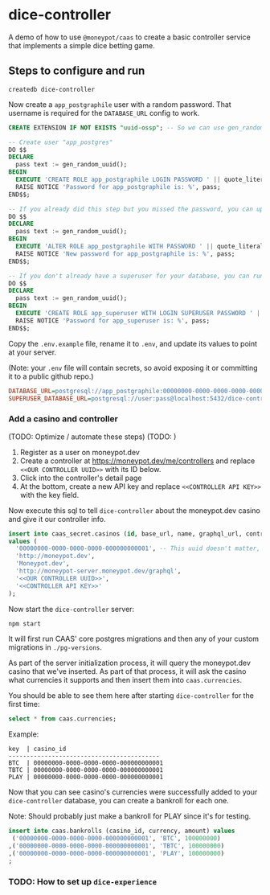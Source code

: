 # dice-controller

A demo of how to use `@moneypot/caas` to create a basic controller service that implements a simple dice betting game.

## Steps to configure and run

```
createdb dice-controller
```

Now create a `app_postgraphile` user with a random password. That username is required for the `DATABASE_URL` config to work.

```sql
CREATE EXTENSION IF NOT EXISTS "uuid-ossp"; -- So we can use gen_random_uuid()

-- Create user "app_postgres"
DO $$
DECLARE
  pass text := gen_random_uuid();
BEGIN
  EXECUTE 'CREATE ROLE app_postgraphile LOGIN PASSWORD ' || quote_literal(pass);
  RAISE NOTICE 'Password for app_postgraphile is: %', pass;
END$$;

-- If you already did this step but you missed the password, you can update app_postgraphile's password with this:
DO $$
DECLARE
  pass text := gen_random_uuid();
BEGIN
  EXECUTE 'ALTER ROLE app_postgraphile WITH PASSWORD ' || quote_literal(pass);
  RAISE NOTICE 'New password for app_postgraphile is: %', pass;
END$$;

-- If you don't already have a superuser for your database, you can run this.
DO $$
DECLARE
  pass text := gen_random_uuid();
BEGIN
  EXECUTE 'CREATE ROLE app_superuser WITH LOGIN SUPERUSER PASSWORD ' || quote_literal(pass);
  RAISE NOTICE 'Password for app_superuser is: %', pass;
END$$;
```

Copy the `.env.example` file, rename it to `.env`, and update its values to point at your server.

(Note: your `.env` file will contain secrets, so avoid exposing it or committing it to a public github repo.)

```ini
DATABASE_URL=postgresql://app_postgraphile:00000000-0000-0000-0000-000000000000@localhost:5432/dice-controller
SUPERUSER_DATABASE_URL=postgresql://user:pass@localhost:5432/dice-controller
```

### Add a casino and controller

(TODO: Optimize / automate these steps)
(TODO: )

1. Register as a user on moneypot.dev
2. Create a controller at https://moneypot.dev/me/controllers and replace `<<OUR CONTROLLER UUID>>` with its ID below.
3. Click into the controller's detail page
4. At the bottom, create a new API key and replace `<<CONTROLLER API KEY>>` with the key field.

Now execute this sql to tell `dice-controller` about the moneypot.dev casino and give it our controller info.

```sql
insert into caas_secret.casinos (id, base_url, name, graphql_url, controller_id, api_key)
values (
  '00000000-0000-0000-0000-000000000001', -- This uuid doesn't matter, it just needs to be unique
  'http://moneypot.dev',
  'Moneypot.dev',
  'http://moneypot-server.moneypot.dev/graphql',
  '<<OUR CONTROLLER UUID>>',
  '<<CONTROLLER API KEY>>'
);
```

Now start the `dice-controller` server:

```sh
npm start
```

It will first run CAAS' core postgres migrations and then any of your custom migrations in `./pg-versions`.

As part of the server initialization process, it will query the moneypot.dev casino that we've inserted.
As part of that process, it will ask the casino what currencies it supports and then insert them into `caas.currencies`.

You should be able to see them here after starting `dice-controller` for the first time:

```sql
select * from caas.currencies;
```

Example:

```
key  | casino_id
------------------------------------------
BTC  | 00000000-0000-0000-0000-000000000001
TBTC | 00000000-0000-0000-0000-000000000001
PLAY | 00000000-0000-0000-0000-000000000001
```

Now that you can see casino's currencies were successfully added to your `dice-controller` database, you can create a bankroll for each one.

Note: Should probably just make a bankroll for PLAY since it's for testing.

```sql
insert into caas.bankrolls (casino_id, currency, amount) values
 ('00000000-0000-0000-0000-000000000001', 'BTC', 100000000)
,('00000000-0000-0000-0000-000000000001', 'TBTC', 100000000)
,('00000000-0000-0000-0000-000000000001', 'PLAY', 100000000)
;
```

### TODO: How to set up `dice-experience`

